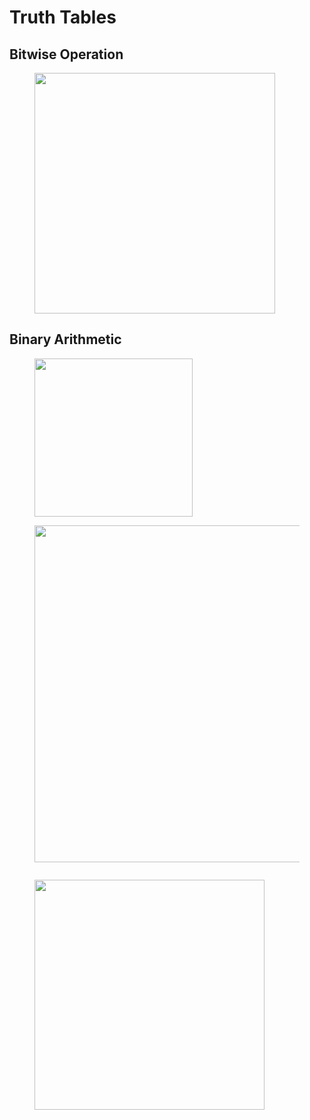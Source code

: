 # Truth Tables

## **Bitwise Operation**

<figure><img src="../../../../.gitbook/assets/image (26).png" alt="" width="385"><figcaption></figcaption></figure>

## Binary Arithmetic

<figure><img src="../../../../.gitbook/assets/image (458).png" alt="" width="253"><figcaption></figcaption></figure>

<div><figure><img src="../../../../.gitbook/assets/image (459).png" alt="" width="539"><figcaption></figcaption></figure> <figure><img src="../../../../.gitbook/assets/image (460).png" alt=""><figcaption></figcaption></figure></div>

<figure><img src="../../../../.gitbook/assets/image (461).png" alt="" width="368"><figcaption></figcaption></figure>
